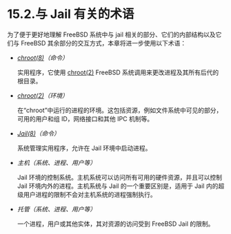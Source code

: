 # 15.2.与 Jail 有关的术语

为了便于更好地理解 FreeBSD 系统中与 jail 相关的部分、它们的内部结构以及它们与 FreeBSD 其余部分的交互方式，本章将进一步使用以下术语：

- *[chroot(8)](https://www.freebsd.org/cgi/man.cgi?query=chroot&sektion=8&format=html)（命令）*

  实用程序，它使用 [chroot(2)](https://www.freebsd.org/cgi/man.cgi?query=chroot&sektion=2&format=html) FreeBSD 系统调用来更改进程及其所有后代的根目录。

- *[chroot(2)](https://www.freebsd.org/cgi/man.cgi?query=chroot&sektion=2&format=html)（环境）*

  在“chroot”中运行的进程的环境。这包括资源，例如文件系统中可见的部分，可用的用户和组 ID，网络接口和其他 IPC 机制等。

- *[Jail(8)](https://www.freebsd.org/cgi/man.cgi?query=jail&sektion=8&format=html)（命令）*

  系统管理实用程序，允许在 Jail 环境中启动进程。

- *主机（系统、进程、用户等）*

  Jail 环境的控制系统。主机系统可以访问所有可用的硬件资源，并且可以控制 Jail 环境内外的进程。主机系统与 Jail 的一个重要区别是，适用于 Jail 内的超级用户进程的限制不会对主机系统的进程强制执行。

- *托管（系统、进程、用户等）*

  一个进程，用户或其他实体，其对资源的访问受到 FreeBSD Jail 的限制。
